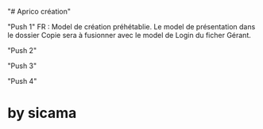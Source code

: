 ﻿"# Aprico création"

"Push 1"
FR :
Model de création préhétablie.
Le model de présentation dans le dossier Copie sera à fusionner avec le model de Login du ficher Gérant.

"Push 2"

"Push 3"

"Push 4"

# by sicama
